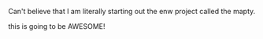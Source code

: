 


Can't believe that I am literally starting out the enw project called the mapty. 

this is going to be AWESOME!



